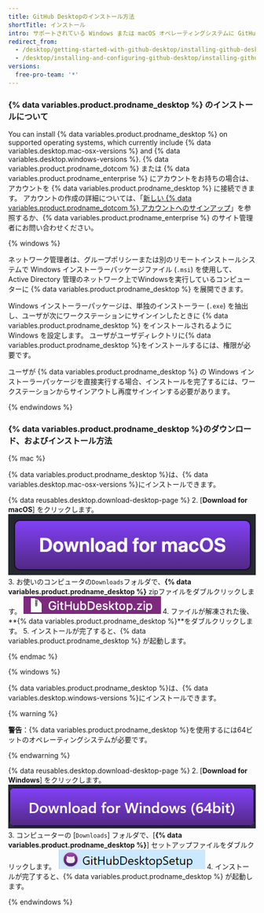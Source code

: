 ```yaml
---
title: GitHub Desktopのインストール方法
shortTitle: インストール
intro: サポートされている Windows または macOS オペレーティングシステムに GitHub デスクトップをインストールできます。
redirect_from:
  - /desktop/getting-started-with-github-desktop/installing-github-desktop
  - /desktop/installing-and-configuring-github-desktop/installing-github-desktop
versions:
  free-pro-team: '*'
---
```


### {% data variables.product.prodname_desktop %} のインストールについて

You can install {% data variables.product.prodname_desktop %} on supported operating systems, which currently include {% data variables.desktop.mac-osx-versions %} and {% data variables.desktop.windows-versions %}. {% data variables.product.prodname_dotcom %} または {% data variables.product.prodname_enterprise %} にアカウントをお持ちの場合は、アカウントを {% data variables.product.prodname_desktop %} に接続できます。 アカウントの作成の詳細については、「[新しい {% data variables.product.prodname_dotcom %} アカウントへのサインアップ](/articles/signing-up-for-a-new-github-account/)」を参照するか、{% data variables.product.prodname_enterprise %} のサイト管理者にお問い合わせください。

{% windows %}

ネットワーク管理者は、グループポリシーまたは別のリモートインストールシステムで Windows インストーラーパッケージファイル (`.msi`) を使用して、Active Directory 管理のネットワーク上でWindowsを実行しているコンピューターに {% data variables.product.prodname_desktop %} を展開できます。

Windows インストーラーパッケージは、単独のインストーラー (`.exe`) を抽出し、ユーザが次にワークステーションにサインインしたときに {% data variables.product.prodname_desktop %} をインストールされるように Windows を設定します。 ユーザがユーザディレクトリに{% data variables.product.prodname_desktop %}をインストールするには、権限が必要です。

ユーザが {% data variables.product.prodname_desktop %} の Windows インストーラーパッケージを直接実行する場合、インストールを完了するには、ワークステーションからサインアウトし再度サインインする必要があります。

{% endwindows %}

### {% data variables.product.prodname_desktop %}のダウンロード、およびインストール方法

{% mac %}

{% data variables.product.prodname_desktop %}は、{% data variables.desktop.mac-osx-versions %}にインストールできます。

{% data reusables.desktop.download-desktop-page %}
2. [**Download for macOS**] をクリックします。 ![[Download for macOS] ボタン](/assets/images/help/desktop/download-for-mac.png)
3. お使いのコンピュータの`Downloads`フォルダで、**{% data variables.product.prodname_desktop %}** zipファイルをダブルクリックします。 ![[GitHubDesktop.zip] ファイル](/assets/images/help/desktop/mac-zipfile.png)
4. ファイルが解凍された後、**{% data variables.product.prodname_desktop %}**をダブルクリックします。
5. インストールが完了すると、{% data variables.product.prodname_desktop %} が起動します。

{% endmac %}

{% windows %}

{% data variables.product.prodname_desktop %}は、{% data variables.desktop.windows-versions %}にインストールできます。

{% warning %}

**警告**：{% data variables.product.prodname_desktop %}を使用するには64ビットのオペレーティングシステムが必要です。

{% endwarning %}

{% data reusables.desktop.download-desktop-page %}
2. [**Download for Windows**] をクリックします。 ![[Download for Windows] ボタン](/assets/images/help/desktop/download-for-windows.png)
3. コンピューターの [`Downloads`] フォルダで、[**{% data variables.product.prodname_desktop %}**] セットアップファイルをダブルクリックします。 ![[GitHubDesktopSetup] ファイル](/assets/images/help/desktop/windows-githubdesktopsetup.png)
4. インストールが完了すると、{% data variables.product.prodname_desktop %} が起動します。

{% endwindows %}
